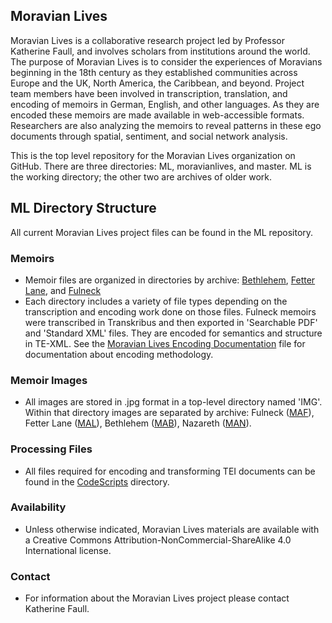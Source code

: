 ## Moravian Lives
Moravian Lives is a collaborative research project led by Professor Katherine Faull, and involves scholars from institutions around the world. The purpose of Moravian Lives is to consider the experiences of Moravians beginning in the 18th century as they established communities across Europe and the UK, North America, the Caribbean, and beyond. Project team members have been involved in transcription, translation, and encoding of memoirs in German, English, and other languages. As they are encoded these memoirs are made available in web-accessible formats. Researchers are also analyzing the memoirs to reveal patterns in these ego documents through spatial, sentiment, and social network analysis.

This is the top level repository for the Moravian Lives organization on GitHub. There are three directories: ML, moravianlives, and master. ML is the working directory; the other two are archives of older work.

## ML Directory Structure
All current Moravian Lives project files can be found in the ML repository. 

### Memoirs
* Memoir files are organized in directories by archive: [Bethlehem](https://github.com/moravianlives/ML/tree/master/Bethlehem), [Fetter Lane](https://github.com/moravianlives/ML/tree/master/FetterLane), and [Fulneck](https://github.com/moravianlives/ML/tree/master/Fulneck)
* Each directory includes a variety of file types depending on the transcription and encoding work done on those files. Fulneck memoirs were transcribed in Transkribus and then exported in 'Searchable PDF' and 'Standard XML' files. They are encoded for semantics and structure in TE-XML. See the [Moravian Lives Encoding Documentation](/blob/master/MLdocumentation.md) file for documentation about encoding methodology. 

### Memoir Images
* All images are stored in .jpg format in a top-level directory named 'IMG'. Within that directory images are separated by archive: Fulneck ([MAF](https://github.com/moravianlives/ML/tree/master/IMG/MAF)), Fetter Lane ([MAL](https://github.com/moravianlives/ML/tree/master/IMG/MAL)), Bethlehem ([MAB](https://github.com/moravianlives/ML/tree/master/IMG/MAB)), Nazareth ([MAN](https://github.com/moravianlives/ML/tree/master/IMG/MAN)).

### Processing Files
* All files required for encoding and transforming TEI documents can be found in the [CodeScripts](https://github.com/moravianlives/ML/tree/master/CodeScripts) directory.

### Availability
* Unless otherwise indicated, Moravian Lives materials are available with a Creative Commons Attribution-NonCommercial-ShareAlike 4.0 International license.

### Contact
* For information about the Moravian Lives project please contact Katherine Faull.

